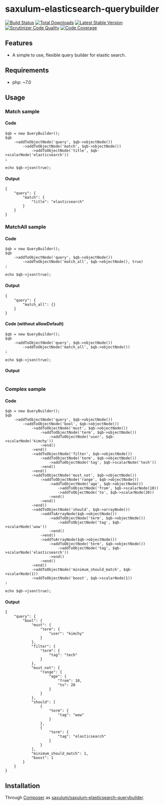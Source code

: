 # saxulum-elasticsearch-querybuilder

[![Build Status](https://api.travis-ci.org/saxulum/saxulum-elasticsearch-querybuilder.png?branch=master)](https://travis-ci.org/saxulum/saxulum-elasticsearch-querybuilder)
[![Total Downloads](https://poser.pugx.org/saxulum/saxulum-elasticsearch-querybuilder/downloads.png)](https://packagist.org/packages/saxulum/saxulum-elasticsearch-querybuilder)
[![Latest Stable Version](https://poser.pugx.org/saxulum/saxulum-elasticsearch-querybuilder/v/stable.png)](https://packagist.org/packages/saxulum/saxulum-elasticsearch-querybuilder)
[![Scrutinizer Code Quality](https://scrutinizer-ci.com/g/saxulum/saxulum-elasticsearch-querybuilder/badges/quality-score.png?b=master)](https://scrutinizer-ci.com/g/saxulum/saxulum-elasticsearch-querybuilder/?branch=master)
[![Code Coverage](https://scrutinizer-ci.com/g/saxulum/saxulum-elasticsearch-querybuilder/badges/coverage.png?b=master)](https://scrutinizer-ci.com/g/saxulum/saxulum-elasticsearch-querybuilder/?branch=master)

## Features

 * A simple to use, flexible query builder for elastic search.


## Requirements

 * php: ~7.0

## Usage

### Match sample

#### Code

```{.php}
$qb = new QueryBuilder();
$qb
    ->addToObjectNode('query', $qb->objectNode())
        ->addToObjectNode('match', $qb->objectNode())
            ->addToObjectNode('title', $qb->scalarNode('elasticsearch'))
;

echo $qb->json(true);
```

#### Output

```{.json}
{
    "query": {
        "match": {
            "title": "elasticsearch"
        }
    }
}
```

### MatchAll sample

#### Code

```{.php}
$qb = new QueryBuilder();
$qb
    ->addToObjectNode('query', $qb->objectNode())
        ->addToObjectNode('match_all', $qb->objectNode(), true)
;

echo $qb->json(true);
```

#### Output

```{.json}
{
    "query": {
        "match_all": {}
    }
}
```

#### Code (without allowDefault)

```{.php}
$qb = new QueryBuilder();
$qb
    ->addToObjectNode('query', $qb->objectNode())
        ->addToObjectNode('match_all', $qb->objectNode())
;

echo $qb->json(true);
```

#### Output

```{.json}
```

### Complex sample

#### Code

```{.php}
$qb = new QueryBuilder();
$qb
    ->addToObjectNode('query', $qb->objectNode())
        ->addToObjectNode('bool', $qb->objectNode())
            ->addToObjectNode('must', $qb->objectNode())
                ->addToObjectNode('term', $qb->objectNode())
                    ->addToObjectNode('user', $qb->scalarNode('kimchy'))
                ->end()
            ->end()
            ->addToObjectNode('filter', $qb->objectNode())
                ->addToObjectNode('term', $qb->objectNode())
                    ->addToObjectNode('tag', $qb->scalarNode('tech'))
                ->end()
            ->end()
            ->addToObjectNode('must_not', $qb->objectNode())
                ->addToObjectNode('range', $qb->objectNode())
                    ->addToObjectNode('age', $qb->objectNode())
                        ->addToObjectNode('from', $qb->scalarNode(10))
                        ->addToObjectNode('to', $qb->scalarNode(20))
                    ->end()
                ->end()
            ->end()
            ->addToObjectNode('should', $qb->arrayNode())
                ->addToArrayNode($qb->objectNode())
                    ->addToObjectNode('term', $qb->objectNode())
                        ->addToObjectNode('tag', $qb->scalarNode('wow'))
                    ->end()
                ->end()
                ->addToArrayNode($qb->objectNode())
                    ->addToObjectNode('term', $qb->objectNode())
                        ->addToObjectNode('tag', $qb->scalarNode('elasticsearch'))
                    ->end()
                ->end()
            ->end()
            ->addToObjectNode('minimum_should_match', $qb->scalarNode(1))
            ->addToObjectNode('boost', $qb->scalarNode(1))
;

echo $qb->json(true);
```

#### Output

```{.json}
{
    "query": {
        "bool": {
            "must": {
                "term": {
                    "user": "kimchy"
                }
            },
            "filter": {
                "term": {
                    "tag": "tech"
                }
            },
            "must_not": {
                "range": {
                    "age": {
                        "from": 10,
                        "to": 20
                    }
                }
            },
            "should": [
                {
                    "term": {
                        "tag": "wow"
                    }
                },
                {
                    "term": {
                        "tag": "elasticsearch"
                    }
                }
            ],
            "minimum_should_match": 1,
            "boost": 1
        }
    }
}
```

## Installation

Through [Composer](http://getcomposer.org) as [saxulum/saxulum-elasticsearch-querybuilder][1].

[1]: https://packagist.org/packages/saxulum/saxulum-elasticsearch-querybuilder
